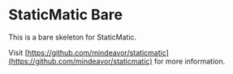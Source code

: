 # StaticMatic Bare

This is a bare skeleton for StaticMatic.

Visit [https://github.com/mindeavor/staticmatic](https://github.com/mindeavor/staticmatic) for more information.
